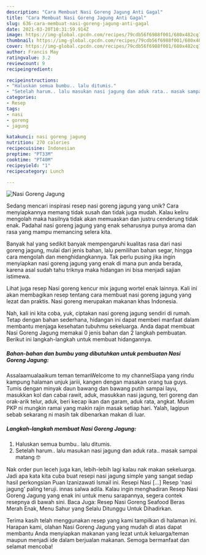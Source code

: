 ```yaml
---
description: "Cara Membuat Nasi Goreng Jagung Anti Gagal"
title: "Cara Membuat Nasi Goreng Jagung Anti Gagal"
slug: 636-cara-membuat-nasi-goreng-jagung-anti-gagal
date: 2021-03-20T10:31:59.914Z
image: https://img-global.cpcdn.com/recipes/79cdb56f6988f001/680x482cq70/nasi-goreng-jagung-foto-resep-utama.jpg
thumbnail: https://img-global.cpcdn.com/recipes/79cdb56f6988f001/680x482cq70/nasi-goreng-jagung-foto-resep-utama.jpg
cover: https://img-global.cpcdn.com/recipes/79cdb56f6988f001/680x482cq70/nasi-goreng-jagung-foto-resep-utama.jpg
author: Francis May
ratingvalue: 3.2
reviewcount: 9
recipeingredient:

recipeinstructions:
- "Haluskan semua bumbu.. lalu ditumis."
- "Setelah harum.. lalu masukan nasi jagung dan aduk rata.. masak sampai matang 🤓"
categories:
- Resep
tags:
- nasi
- goreng
- jagung

katakunci: nasi goreng jagung 
nutrition: 270 calories
recipecuisine: Indonesian
preptime: "PT33M"
cooktime: "PT40M"
recipeyield: "1"
recipecategory: Lunch

---
```



![Nasi Goreng Jagung](https://img-global.cpcdn.com/recipes/79cdb56f6988f001/680x482cq70/nasi-goreng-jagung-foto-resep-utama.jpg)

Sedang mencari inspirasi resep nasi goreng jagung yang unik? Cara menyiapkannya memang tidak susah dan tidak juga mudah. Kalau keliru mengolah maka hasilnya tidak akan memuaskan dan justru cenderung tidak enak. Padahal nasi goreng jagung yang enak seharusnya punya aroma dan rasa yang mampu memancing selera kita.

Banyak hal yang sedikit banyak mempengaruhi kualitas rasa dari nasi goreng jagung, mulai dari jenis bahan, lalu pemilihan bahan segar, hingga cara mengolah dan menghidangkannya. Tak perlu pusing jika ingin menyiapkan nasi goreng jagung yang enak di mana pun anda berada, karena asal sudah tahu triknya maka hidangan ini bisa menjadi sajian istimewa.

Lihat juga resep Nasi goreng kencur mix jagung wortel enak lainnya. Kali ini akan membagikan resep tentang cara membuat nasi goreng jagung yang lezat dan praktis. Nasi goreng merupakan makanan khas Indonesia.


Nah, kali ini kita coba, yuk, ciptakan nasi goreng jagung sendiri di rumah. Tetap dengan bahan sederhana, hidangan ini dapat memberi manfaat dalam membantu menjaga kesehatan tubuhmu sekeluarga. Anda dapat membuat Nasi Goreng Jagung memakai 0 jenis bahan dan 2 langkah pembuatan. Berikut ini langkah-langkah untuk membuat hidangannya.

<!--inarticleads1-->

##### Bahan-bahan dan bumbu yang dibutuhkan untuk pembuatan Nasi Goreng Jagung:



Assalaamualaaikum teman temanWelcome to my channelSiapa yang rindu kampung halaman unjuk jariii, kangen dengan masakan orang tua guys. Tumis dengan minyak daun bawang dan bawang putih sampai layu, masukkan kol dan cabai rawit, aduk, masukkan nasi jagung, teri goreng dan orak-arik telur, aduk, beri kecap ikan dan garam, aduk rata, angkat. Musim PKP ni mungkin ramai yang makin rajin masak setiap hari. Yalah, lagipun sebab sekarang ni masih tak dibenarkan makan di luar. 

<!--inarticleads2-->

##### Langkah-langkah membuat Nasi Goreng Jagung:

1. Haluskan semua bumbu.. lalu ditumis.
1. Setelah harum.. lalu masukan nasi jagung dan aduk rata.. masak sampai matang 🤓


Nak order pun leceh juga kan, lebih-lebih lagi kalau nak makan sekeluarga. Jadi apa kata kita cuba buat resepi nasi jagung simple yang sangat sedap hasil perkongsian Puan Izanizawati Ismail‎ ini. Resepi Nasi […] Resep &#39;nasi jagung&#39; paling teruji. innas salwa adila. Kalau ingin menghadiran Resep Nasi Goreng Jagung yang enak ini untuk menu sarapannya, segera contek resepnya di bawah sini. Baca Juga: Resep Nasi Goreng Seafood Beras Merah Enak, Menu Sahur yang Selalu Ditunggu Untuk Dihadirkan. 

Terima kasih telah menggunakan resep yang kami tampilkan di halaman ini. Harapan kami, olahan Nasi Goreng Jagung yang mudah di atas dapat membantu Anda menyiapkan makanan yang lezat untuk keluarga/teman maupun menjadi ide dalam berjualan makanan. Semoga bermanfaat dan selamat mencoba!
